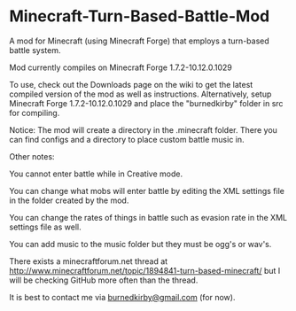 Minecraft-Turn-Based-Battle-Mod
===============================

A mod for Minecraft (using Minecraft Forge) that employs a turn-based battle system.


Mod currently compiles on Minecraft Forge 1.7.2-10.12.0.1029


To use, check out the Downloads page on the wiki to get the latest compiled version of the mod as well as instructions.
Alternatively, setup Minecraft Forge 1.7.2-10.12.0.1029 and place the "burnedkirby" folder in src for compiling.


Notice: The mod will create a directory in the .minecraft folder. There you can find configs and a directory to place custom battle music in.

Other notes:

You cannot enter battle while in Creative mode.

You can change what mobs will enter battle by editing the XML settings file in the folder created by the mod.

You can change the rates of things in battle such as evasion rate in the XML settings file as well.

You can add music to the music folder but they must be ogg's or wav's.


There exists a minecraftforum.net thread at http://www.minecraftforum.net/topic/1894841-turn-based-minecraft/ but I will be checking GitHub more often than the thread.

It is best to contact me via burnedkirby@gmail.com (for now).
